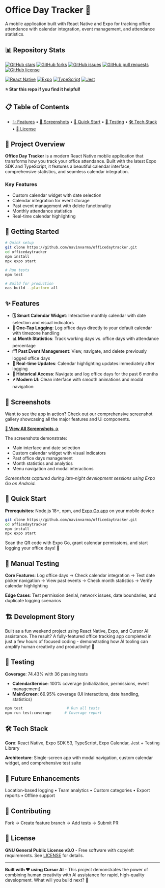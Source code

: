 # Office Day Tracker 📅

A mobile application built with React Native and Expo for tracking office attendance with calendar integration, event management, and attendance statistics.

## 📊 Repository Stats

[![GitHub stars](https://img.shields.io/github/stars/navinvarma/officedaytracker?style=social)](https://github.com/navinvarma/officedaytracker/stargazers)
[![GitHub forks](https://img.shields.io/github/forks/navinvarma/officedaytracker?style=social)](https://github.com/navinvarma/officedaytracker/network/members)
[![GitHub issues](https://img.shields.io/github/issues/navinvarma/officedaytracker)](https://github.com/navinvarma/officedaytracker/issues)
[![GitHub pull requests](https://img.shields.io/github/issues-pr/navinvarma/officedaytracker)](https://github.com/navinvarma/officedaytracker/pulls)
[![GitHub license](https://img.shields.io/github/license/navinvarma/officedaytracker)](https://github.com/navinvarma/officedaytracker/blob/main/LICENSE)

[![React Native](https://img.shields.io/badge/React%20Native-0.73.0-blue.svg)](https://reactnative.dev/)
[![Expo](https://img.shields.io/badge/Expo-SDK%2053-000000.svg)](https://expo.dev/)
[![TypeScript](https://img.shields.io/badge/TypeScript-5.8.3-blue.svg)](https://www.typescriptlang.org/)
[![Jest](https://img.shields.io/badge/Jest-29.7.0-green.svg)](https://jestjs.io/)

**⭐ Star this repo if you find it helpful!**

## 📋 Table of Contents

- [✨ Features](#-features) • [📸 Screenshots](#-screenshots) • [🚀 Quick Start](#-quick-start) • [🧪 Testing](#-testing) • [🛠️ Tech Stack](#️-tech-stack) • [📄 License](#-license)

## 🎯 Project Overview

**Office Day Tracker** is a modern React Native mobile application that transforms how you track your office attendance. Built with the latest Expo SDK and TypeScript, it features a beautiful calendar interface, comprehensive statistics, and seamless calendar integration.

### Key Features
- Custom calendar widget with date selection
- Calendar integration for event storage
- Past event management with delete functionality
- Monthly attendance statistics
- Real-time calendar highlighting

## 🚀 Getting Started

```bash
# Quick setup
git clone https://github.com/navinvarma/officedaytracker.git
cd officedaytracker
npm install
npx expo start

# Run tests
npm test

# Build for production
eas build --platform all
```

## ✨ Features

- **🗓️ Smart Calendar Widget**: Interactive monthly calendar with date selection and visual indicators
- **📱 One-Tap Logging**: Log office days directly to your default calendar with timezone handling
- **📊 Month Statistics**: Track working days vs. office days with attendance percentage
- **🗂️ Past Event Management**: View, navigate, and delete previously logged office days
- **🎨 Real-time Updates**: Calendar highlighting updates immediately after logging
- **📅 Historical Access**: Navigate and log office days for the past 6 months
- **⚡ Modern UI**: Clean interface with smooth animations and modal navigation

## 📸 Screenshots

Want to see the app in action? Check out our comprehensive screenshot gallery showcasing all the major features and UI components.

**[📱 View All Screenshots →](SCREENSHOTS.md)**

The screenshots demonstrate:
- Main interface and date selection
- Custom calendar widget with visual indicators
- Past office days management
- Month statistics and analytics
- Menu navigation and modal interactions

*Screenshots captured during late-night development sessions using Expo Go on Android.*

## 🚀 Quick Start

**Prerequisites**: Node.js 18+, npm, and [Expo Go app](https://expo.dev/client) on your mobile device

```bash
git clone https://github.com/navinvarma/officedaytracker.git
cd officedaytracker
npm install
npx expo start
```

Scan the QR code with Expo Go, grant calendar permissions, and start logging your office days! 🎉

## 📱 Manual Testing

**Core Features**: Log office days → Check calendar integration → Test date picker navigation → View past events → Check month statistics → Verify calendar highlighting

**Edge Cases**: Test permission denial, network issues, date boundaries, and duplicate logging scenarios

## 🏗️ Development Story

Built as a fun weekend project using React Native, Expo, and Cursor AI assistance. The result? A fully-featured office tracking app completed in just a few hours of focused coding - demonstrating how AI tooling can amplify human creativity and productivity! 🚀

## 🧪 Testing

**Coverage**: 74.43% with 36 passing tests
- **CalendarService**: 100% coverage (initialization, permissions, event management)
- **MainScreen**: 69.95% coverage (UI interactions, date handling, statistics)

```bash
npm test                    # Run all tests
npm run test:coverage      # Coverage report
```

## 🛠️ Tech Stack

**Core**: React Native, Expo SDK 53, TypeScript, Expo Calendar, Jest + Testing Library

**Architecture**: Single-screen app with modal navigation, custom calendar widget, and comprehensive test suite

## 🔮 Future Enhancements

Location-based logging • Team analytics • Custom categories • Export reports • Offline support

## 🤝 Contributing

Fork → Create feature branch → Add tests → Submit PR

## 📄 License

**GNU General Public License v3.0** - Free software with copyleft requirements. See [LICENSE](LICENSE) for details.

---

**Built with ❤️ using Cursor AI** - This project demonstrates the power of combining human creativity with AI assistance for rapid, high-quality development. What will you build next? 🚀

